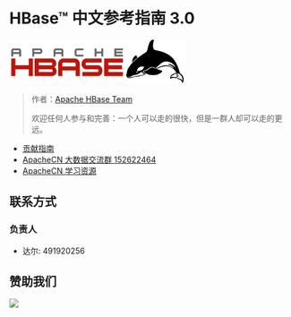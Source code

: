 # HBase™ 中文参考指南 3.0

![](docs/img/9401b38c9b161e7f2680ea8cd2972031.jpg)

> 作者：[Apache HBase Team](hbase-dev@lists.apache.org)
> 
> 欢迎任何人参与和完善：一个人可以走的很快，但是一群人却可以走的更远。

* [贡献指南](CONTRIBUTING.md)
* [ApacheCN 大数据交流群 152622464](http://shang.qq.com/wpa/qunwpa?idkey=30e5f1123a79867570f665aa3a483ca404b1c3f77737bc01ec520ed5f078ddef)
* [ApacheCN 学习资源](http://www.apachecn.org/)

## 联系方式

### 负责人

* 达尔: 491920256

## 赞助我们

![](https://www.apachecn.org/img/about/donate.jpg)
